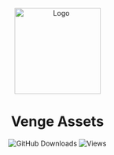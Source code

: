 <p align="center">
  <img src="https://iili.io/d3veMCB.png" width="175" alt="Logo">
</p>

<h1 align="center">Venge Assets</h1>

<p align="center">
  <img alt="GitHub Downloads" src="https://img.shields.io/github/downloads/Moroxi/Venge-Assets/total.svg?style=for-the-badge">
  <img alt="Views" src="https://komarev.com/ghpvc/?username=Venge-Assets&color=green&style=for-the-badge&label=VIEWS&abbreviated=true">
</p>
